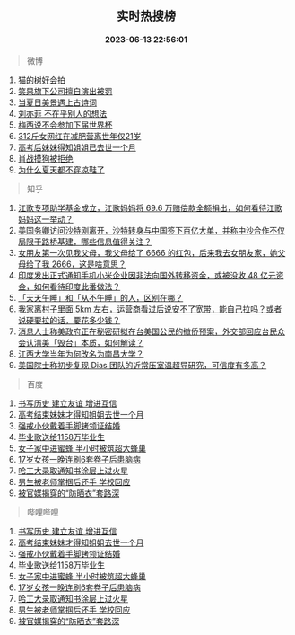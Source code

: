 <div align="center"><h2>实时热搜榜</h2><h4>2023-06-13 22:56:01</h4></div>

> 微博  

1. [猫的树好会拍](https://s.weibo.com/weibo?q=%E7%8C%AB%E7%9A%84%E6%A0%91%E5%A5%BD%E4%BC%9A%E6%8B%8D&t=31&band_rank=1&Refer=top)<br />
2. [笑果旗下公司擅自演出被罚](https://s.weibo.com/weibo?q=%23%E7%AC%91%E6%9E%9C%E6%97%97%E4%B8%8B%E5%85%AC%E5%8F%B8%E6%93%85%E8%87%AA%E6%BC%94%E5%87%BA%E8%A2%AB%E7%BD%9A%23&t=31&band_rank=2&Refer=top)<br />
3. [当夏日美景遇上古诗词](https://s.weibo.com/weibo?q=%23%E5%BD%93%E5%A4%8F%E6%97%A5%E7%BE%8E%E6%99%AF%E9%81%87%E4%B8%8A%E5%8F%A4%E8%AF%97%E8%AF%8D%23&t=31&band_rank=3&Refer=top)<br />
4. [刘亦菲 不在乎别人的想法](https://s.weibo.com/weibo?q=%E5%88%98%E4%BA%A6%E8%8F%B2%20%E4%B8%8D%E5%9C%A8%E4%B9%8E%E5%88%AB%E4%BA%BA%E7%9A%84%E6%83%B3%E6%B3%95&t=31&band_rank=4&Refer=top)<br />
5. [梅西说不会参加下届世界杯](https://s.weibo.com/weibo?q=%23%E6%A2%85%E8%A5%BF%E8%AF%B4%E4%B8%8D%E4%BC%9A%E5%8F%82%E5%8A%A0%E4%B8%8B%E5%B1%8A%E4%B8%96%E7%95%8C%E6%9D%AF%23&t=31&band_rank=5&Refer=top)<br />
6. [312斤女网红在减肥营离世年仅21岁](https://s.weibo.com/weibo?q=%23312%E6%96%A4%E5%A5%B3%E7%BD%91%E7%BA%A2%E5%9C%A8%E5%87%8F%E8%82%A5%E8%90%A5%E7%A6%BB%E4%B8%96%E5%B9%B4%E4%BB%8521%E5%B2%81%23&t=31&band_rank=6&Refer=top)<br />
7. [高考后妹妹得知姐姐已去世一个月](https://s.weibo.com/weibo?q=%23%E9%AB%98%E8%80%83%E5%90%8E%E5%A6%B9%E5%A6%B9%E5%BE%97%E7%9F%A5%E5%A7%90%E5%A7%90%E5%B7%B2%E5%8E%BB%E4%B8%96%E4%B8%80%E4%B8%AA%E6%9C%88%23&t=31&band_rank=7&Refer=top)<br />
8. [肖战摸狗被拒绝](https://s.weibo.com/weibo?q=%23%E8%82%96%E6%88%98%E6%91%B8%E7%8B%97%E8%A2%AB%E6%8B%92%E7%BB%9D%23&t=31&band_rank=8&Refer=top)<br />
9. [为什么夏天都不穿凉鞋了](https://s.weibo.com/weibo?q=%23%E4%B8%BA%E4%BB%80%E4%B9%88%E5%A4%8F%E5%A4%A9%E9%83%BD%E4%B8%8D%E7%A9%BF%E5%87%89%E9%9E%8B%E4%BA%86%23&t=31&band_rank=9&Refer=top)<br />

> 知乎  

1. [江歌专项助学基金成立，江歌妈妈将 69.6 万赔偿款全额捐出，如何看待江歌妈妈这一举动？](https://www.zhihu.com/question/606138539)<br />
2. [美国务卿访问沙特刚离开，沙特转身与中国签下百亿大单，并称中沙合作不仅局限于路桥基建，哪些信息值得关注？](https://www.zhihu.com/question/606359019)<br />
3. [女朋友第一次见我父母，我父母给了 6666 的红包，后来我去女朋友家，她父母给了我 2666，这是啥意思？](https://www.zhihu.com/question/606116935)<br />
4. [印度发出正式通知手机小米企业因非法向国外转移资金，或被没收 48 亿元资金，如何看待印度此番做法？](https://www.zhihu.com/question/606367251)<br />
5. [「天天午睡」和「从不午睡」的人，区别在哪？](https://www.zhihu.com/question/433139582)<br />
6. [我家离村子里面 5km 左右，运营商看过后说安不了宽带，能自己拉吗？或者说硬要拉的话，要花多少钱？](https://www.zhihu.com/question/597026273)<br />
7. [消息人士称美政府正在秘密研拟在台美国公民的撤侨预案，外交部回应台民众会认清美「毁台」本质，如何解读？](https://www.zhihu.com/question/606369471)<br />
8. [江西大学当年为何改名为南昌大学？](https://www.zhihu.com/question/567845482)<br />
9. [美国院士称初步复现 Dias 团队的近常压室温超导研究，可信度有多高？](https://www.zhihu.com/question/606341241)<br />

> 百度  

1. [书写历史 建立友谊 增进互信](https://www.baidu.com/s?wd=%E4%B9%A6%E5%86%99%E5%8E%86%E5%8F%B2+%E5%BB%BA%E7%AB%8B%E5%8F%8B%E8%B0%8A+%E5%A2%9E%E8%BF%9B%E4%BA%92%E4%BF%A1&sa=fyb_news&rsv_dl=fyb_news)<br />
2. [高考结束妹妹才得知姐姐去世一个月](https://www.baidu.com/s?wd=%E9%AB%98%E8%80%83%E7%BB%93%E6%9D%9F%E5%A6%B9%E5%A6%B9%E6%89%8D%E5%BE%97%E7%9F%A5%E5%A7%90%E5%A7%90%E5%8E%BB%E4%B8%96%E4%B8%80%E4%B8%AA%E6%9C%88&sa=fyb_news&rsv_dl=fyb_news)<br />
3. [强戒小伙戴着手脚铐领证结婚](https://www.baidu.com/s?wd=%E5%BC%BA%E6%88%92%E5%B0%8F%E4%BC%99%E6%88%B4%E7%9D%80%E6%89%8B%E8%84%9A%E9%93%90%E9%A2%86%E8%AF%81%E7%BB%93%E5%A9%9A&sa=fyb_news&rsv_dl=fyb_news)<br />
4. [毕业歌送给1158万毕业生](https://www.baidu.com/s?wd=%E6%AF%95%E4%B8%9A%E6%AD%8C%E9%80%81%E7%BB%991158%E4%B8%87%E6%AF%95%E4%B8%9A%E7%94%9F&sa=fyb_news&rsv_dl=fyb_news)<br />
5. [女子家中进蜜蜂 半小时被筑超大蜂巢](https://www.baidu.com/s?wd=%E5%A5%B3%E5%AD%90%E5%AE%B6%E4%B8%AD%E8%BF%9B%E8%9C%9C%E8%9C%82+%E5%8D%8A%E5%B0%8F%E6%97%B6%E8%A2%AB%E7%AD%91%E8%B6%85%E5%A4%A7%E8%9C%82%E5%B7%A2&sa=fyb_news&rsv_dl=fyb_news)<br />
6. [17岁女孩一晚连刷6套卷子后患脑病](https://www.baidu.com/s?wd=17%E5%B2%81%E5%A5%B3%E5%AD%A9%E4%B8%80%E6%99%9A%E8%BF%9E%E5%88%B76%E5%A5%97%E5%8D%B7%E5%AD%90%E5%90%8E%E6%82%A3%E8%84%91%E7%97%85&sa=fyb_news&rsv_dl=fyb_news)<br />
7. [哈工大录取通知书涂层上过火星](https://www.baidu.com/s?wd=%E5%93%88%E5%B7%A5%E5%A4%A7%E5%BD%95%E5%8F%96%E9%80%9A%E7%9F%A5%E4%B9%A6%E6%B6%82%E5%B1%82%E4%B8%8A%E8%BF%87%E7%81%AB%E6%98%9F&sa=fyb_news&rsv_dl=fyb_news)<br />
8. [男生被老师掌掴后还手 学校回应](https://www.baidu.com/s?wd=%E7%94%B7%E7%94%9F%E8%A2%AB%E8%80%81%E5%B8%88%E6%8E%8C%E6%8E%B4%E5%90%8E%E8%BF%98%E6%89%8B+%E5%AD%A6%E6%A0%A1%E5%9B%9E%E5%BA%94&sa=fyb_news&rsv_dl=fyb_news)<br />
9. [被官媒揭穿的“防晒衣”套路深](https://www.baidu.com/s?wd=%E8%A2%AB%E5%AE%98%E5%AA%92%E6%8F%AD%E7%A9%BF%E7%9A%84%E2%80%9C%E9%98%B2%E6%99%92%E8%A1%A3%E2%80%9D%E5%A5%97%E8%B7%AF%E6%B7%B1&sa=fyb_news&rsv_dl=fyb_news)<br />

> 哔哩哔哩  

1. [书写历史 建立友谊 增进互信](https://www.baidu.com/s?wd=%E4%B9%A6%E5%86%99%E5%8E%86%E5%8F%B2+%E5%BB%BA%E7%AB%8B%E5%8F%8B%E8%B0%8A+%E5%A2%9E%E8%BF%9B%E4%BA%92%E4%BF%A1&sa=fyb_news&rsv_dl=fyb_news)<br />
2. [高考结束妹妹才得知姐姐去世一个月](https://www.baidu.com/s?wd=%E9%AB%98%E8%80%83%E7%BB%93%E6%9D%9F%E5%A6%B9%E5%A6%B9%E6%89%8D%E5%BE%97%E7%9F%A5%E5%A7%90%E5%A7%90%E5%8E%BB%E4%B8%96%E4%B8%80%E4%B8%AA%E6%9C%88&sa=fyb_news&rsv_dl=fyb_news)<br />
3. [强戒小伙戴着手脚铐领证结婚](https://www.baidu.com/s?wd=%E5%BC%BA%E6%88%92%E5%B0%8F%E4%BC%99%E6%88%B4%E7%9D%80%E6%89%8B%E8%84%9A%E9%93%90%E9%A2%86%E8%AF%81%E7%BB%93%E5%A9%9A&sa=fyb_news&rsv_dl=fyb_news)<br />
4. [毕业歌送给1158万毕业生](https://www.baidu.com/s?wd=%E6%AF%95%E4%B8%9A%E6%AD%8C%E9%80%81%E7%BB%991158%E4%B8%87%E6%AF%95%E4%B8%9A%E7%94%9F&sa=fyb_news&rsv_dl=fyb_news)<br />
5. [女子家中进蜜蜂 半小时被筑超大蜂巢](https://www.baidu.com/s?wd=%E5%A5%B3%E5%AD%90%E5%AE%B6%E4%B8%AD%E8%BF%9B%E8%9C%9C%E8%9C%82+%E5%8D%8A%E5%B0%8F%E6%97%B6%E8%A2%AB%E7%AD%91%E8%B6%85%E5%A4%A7%E8%9C%82%E5%B7%A2&sa=fyb_news&rsv_dl=fyb_news)<br />
6. [17岁女孩一晚连刷6套卷子后患脑病](https://www.baidu.com/s?wd=17%E5%B2%81%E5%A5%B3%E5%AD%A9%E4%B8%80%E6%99%9A%E8%BF%9E%E5%88%B76%E5%A5%97%E5%8D%B7%E5%AD%90%E5%90%8E%E6%82%A3%E8%84%91%E7%97%85&sa=fyb_news&rsv_dl=fyb_news)<br />
7. [哈工大录取通知书涂层上过火星](https://www.baidu.com/s?wd=%E5%93%88%E5%B7%A5%E5%A4%A7%E5%BD%95%E5%8F%96%E9%80%9A%E7%9F%A5%E4%B9%A6%E6%B6%82%E5%B1%82%E4%B8%8A%E8%BF%87%E7%81%AB%E6%98%9F&sa=fyb_news&rsv_dl=fyb_news)<br />
8. [男生被老师掌掴后还手 学校回应](https://www.baidu.com/s?wd=%E7%94%B7%E7%94%9F%E8%A2%AB%E8%80%81%E5%B8%88%E6%8E%8C%E6%8E%B4%E5%90%8E%E8%BF%98%E6%89%8B+%E5%AD%A6%E6%A0%A1%E5%9B%9E%E5%BA%94&sa=fyb_news&rsv_dl=fyb_news)<br />
9. [被官媒揭穿的“防晒衣”套路深](https://www.baidu.com/s?wd=%E8%A2%AB%E5%AE%98%E5%AA%92%E6%8F%AD%E7%A9%BF%E7%9A%84%E2%80%9C%E9%98%B2%E6%99%92%E8%A1%A3%E2%80%9D%E5%A5%97%E8%B7%AF%E6%B7%B1&sa=fyb_news&rsv_dl=fyb_news)<br />
